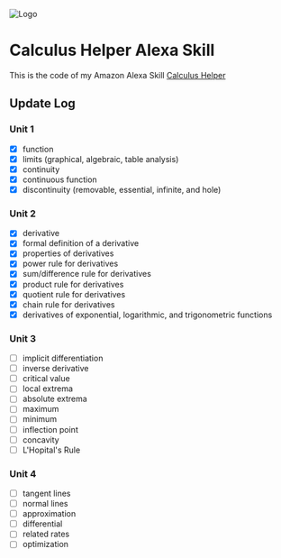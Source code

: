 ![Logo](https://images-na.ssl-images-amazon.com/images/I/51SumZMQoZL._SL210_QL95_BG0,0,0,0_FMpng_.jpg)
# Calculus Helper Alexa Skill
This is the code of my Amazon Alexa Skill [Calculus Helper](https://www.amazon.com/thehappydinoa-Calculus-Helper/dp/B0763T9JPQ/)

## Update Log

### Unit 1
- [x] function
- [x] limits (graphical, algebraic, table analysis)
- [x] continuity
- [x] continuous function
- [x] discontinuity (removable, essential, infinite, and hole) 

### Unit 2
- [x] derivative
- [x] formal definition of a derivative
- [x] properties of derivatives
- [x] power rule for derivatives
- [x] sum/difference rule for derivatives
- [x] product rule for derivatives
- [x] quotient rule for derivatives
- [x] chain rule for derivatives
- [x] derivatives of exponential, logarithmic, and trigonometric functions
 
 ### Unit 3
- [ ] implicit differentiation
- [ ] inverse derivative 
- [ ] critical value
- [ ] local extrema
- [ ] absolute extrema
- [ ] maximum
- [ ] minimum
- [ ] inflection point
- [ ] concavity
- [ ] L'Hopital's Rule 

### Unit 4
- [ ] tangent lines
- [ ] normal lines
- [ ] approximation
- [ ] differential
- [ ] related rates
- [ ] optimization
